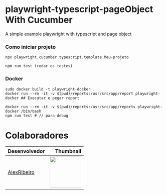 # playwright-typescript-pageObject With Cucumber

A simple example playwright with typescript and page object

### Como iniciar projeto

```
npx playwright.cucumber.typescript.template Meu-projeto

npm run test (rodar os testes)

```

### Docker

```
sudo docker build -t playwright-docker .
docker run --rm -it -v $(pwd)/reports:/usr/src/app/report playwright-docker ## Executar e pegar report

docker run --rm -it -v $(pwd)/reports:/usr/src/app/reports playwright-docker /bin/bash
npm run test # // para debug
```

# Colaboradores

| Desenvolvedor                                |                                                                            Thumbnail |
| -------------------------------------------- | -----------------------------------------------------------------------------------: |
| [AlexRibeiro](https://github.com/aribeiro26) | <img src="https://avatars.githubusercontent.com/u/73800428?s=96&v=4" width="100"/> |
